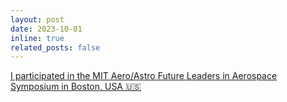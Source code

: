 ```yaml
---
layout: post
date: 2023-10-01
inline: true
related_posts: false
---
```


[I participated in the MIT Aero/Astro Future Leaders in Aerospace Symposium in Boston, USA 🇺🇸](https://aeroastro.mit.edu/future-leaders-in-aerospace/schedule-at-a-glance/)